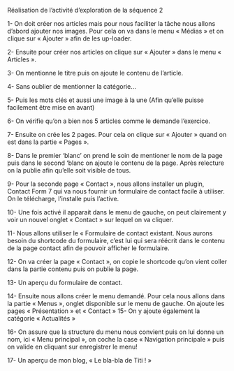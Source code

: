 Réalisation de l’activité d’exploration de la séquence 2

1- On doit créer nos articles mais pour nous faciliter la tâche nous allons d’abord ajouter nos images. Pour cela on va dans le menu « Médias » et on clique sur « Ajouter » afin de les up-loader.

2- Ensuite pour créer nos articles on clique sur « Ajouter » dans le menu « Articles ».

3- On mentionne le titre puis on ajoute le contenu de l’article.

4- Sans oublier de mentionner la catégorie…

5- Puis les mots clés et aussi une image à la une (Afin qu’elle puisse facilement être mise en avant)

6- On vérifie qu’on a bien nos 5 articles comme le demande l’exercice.

7- Ensuite on crée les 2 pages. Pour cela on clique sur « Ajouter » quand on est dans la partie « Pages ».

8- Dans le premier ‘blanc’ on prend le soin de mentioner le nom de la page puis dans le second ‘blanc on ajoute le contenu de la page. Après relecture on la publie afin qu’elle soit visible de tous.

9- Pour la seconde page « Contact », nous allons installer un plugin, Contact Form 7 qui va nous fournir un formulaire de contact facile à utiliser. On le télécharge, l’installe puis l’active.

10- Une fois activé il apparait dans le menu de gauche, on peut clairement y voir un nouvel onglet « Contact » sur lequel on va cliquer.

11- Nous allons utiliser le « Formulaire de contact existant. Nous aurons besoin du shortcode du formulaire, c’est lui qui sera réécrit dans le contenu de la page contact afin de pouvoir afficher le formulaire.

12- On va créer la page « Contact », on copie le shortcode qu’on vient coller dans la partie contenu puis on publie la page.

13- Un aperçu du formulaire de contact.

14- Ensuite nous allons créer le menu demandé. Pour cela nous allons dans la partie « Menus », onglet disponible sur le menu de gauche. On ajoute les pages « Présentation » et « Contact » 15- On y ajoute également la catégorie « Actualités »

16- On assure que la structure du menu nous convient puis on lui donne un nom, ici « Menu principal », on coche la case « Navigation principale » puis on valide en cliquant sur enregistrer le menu!

17- Un aperçu de mon blog, « Le bla-bla de Titi ! »
